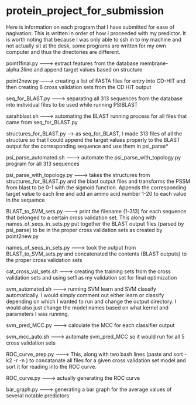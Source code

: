 # protein_project_for_submission
Here is information on each program that I have submitted for ease of nagivation:
This is written in order of how I proceeded with my predictor.
It is worth noting that because I was only able to ssh in to my machine and not actually sit at the desk,
some programs are written for my own computer and thus the directories are different.


point1final.py ---> extract features from the database membrane-alpha.3line and append target values based on structure

point2new.py ---> creating a list of FASTA files for entry into CD-HIT and then creating 6 cross validation sets from the CD HIT output

seq_for_BLAST.py ---> separating all 313 sequences from the database into individual files to be used while running PSIBLAST

sarahblast.sh ---> automating the BLAST running process for all files that came from seq_for_BLAST.py

structures_for_BLAST.py --> as seq_for_BLAST, I made 313 files of all the structure so that I could append the target values properly to the BLAST output for the 
corresponding sequence and use them in psi_parse*

psi_parse_automated.sh ---> automate the psi_parse_with_topology.py program for all 313 sequences

psi_parse_with_topology.py ---> takes the structures from structures_for_BLAST.py and the blast output files and transforms the PSSM from blast to 
be 0-1 with the sigmoid function. Appends the corresponding target value to each line and add an amino acid number 1-20 to each value in the sequence

BLAST_to_SVM_sets.py ---> print the filename (1-313) for each sequence that belonged to a certain cross validation set. This along with 
names_of_seqs_in_sets.py put together the BLAST output files (parsed by psi_parse) to be in the proper cross validation sets as created by point2new.py 

names_of_seqs_in_sets.py ---> took the output from BLAST_to_SVM_sets.py and concatenated the contents (BLAST outputs) to the proper cross validation sets

cat_cross_val_sets.sh ---> creating the training sets from the cross validation sets and using set1 as my validation set for final optimization

svm_automated.sh ---> running SVM learn and SVM classify automatically. I would simply comment out either learn or classify depending on which I wanted to run 
and change the output directory. I would also just change the model names  based on what kernel and parameters I was running. 

svm_pred_MCC.py ---> calculate the MCC for each classifier output

svm_mcc_auto.sh ---> automate svm_pred_MCC so it would run for all 5 cross validation sets 

ROC_curve_prep.py ---> This, along with two bash lines (paste and sort -k2 -r -n <filename>) to concatanate all files for a given cross validation
set model and sort it for reading into the ROC curve.

ROC_curve.py ---> actually generating the ROC curve

bar_graph.py ---> generating a bar graph for the average values of several notable predictors 


